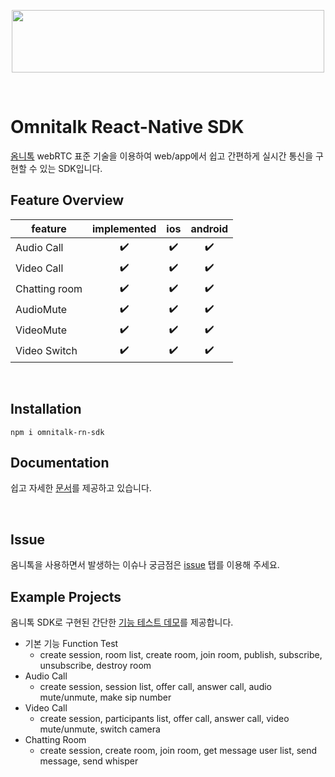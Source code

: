 <p align="center">
  <img src="https://github.com/Luna-omni/readmdtest/assets/125844802/a910cb80-de3b-44d8-9f37-0ccd08b9dd19" width="500" height="100">
</p><br/>

# Omnitalk React-Native SDK

[옴니톡](omnitalk.io) webRTC 표준 기술을 이용하여 web/app에서 쉽고 간편하게 실시간 통신을 구현할 수 있는 SDK입니다.<br/>


## Feature Overview

| feature          | implemented | ios | android |
| ---------------- | :---------: | :-: | :-----: |
| Audio Call       |     ✔️      | ✔️  |   ✔️    |
| Video Call       |     ✔️      | ✔️  |   ✔️    |
| Chatting room    |     ✔️      | ✔️  |   ✔️    |
| AudioMute        |     ✔️      | ✔️  |   ✔️    |
| VideoMute        |     ✔️      | ✔️  |   ✔️    |
| Video Switch     |     ✔️      |  ✔️ |   ✔️    |

<br/>

## Installation
```
npm i omnitalk-rn-sdk
```

## Documentation

쉽고 자세한 [문서](https://docs.omnitalk.io/react-native)를 제공하고 있습니다. 

<br/>

## Issue

옴니톡을 사용하면서 발생하는 이슈나 궁금점은 [issue](https://github.com/omnistory-labs/omnitalk.react-native.sdk/issues) 탭를 이용해 주세요.


## Example Projects

옴니톡 SDK로 구현된 간단한 [기능 테스트 데모](https://github.com/omnistory-labs/omnitalk.react-native.sdk/tree/demo)를 제공합니다.

- 기본 기능 Function Test
	* create session, room list, create room, join room, publish, subscribe, unsubscribe, destroy room
- Audio Call
	* create session, session list, offer call, answer call, audio mute/unmute, make sip number
- Video Call
	* create session, participants list, offer call, answer call, video mute/unmute, switch camera
- Chatting Room
	* create session, create room, join room, get message user list, send message, send whisper
